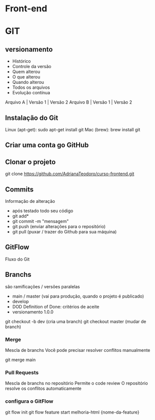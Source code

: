 # Front-end

# GIT
## versionamento
- Histórico
- Controle da versão
- Quem alterou
- O que alterou
- Quando alterou
- Todos os arquivos
- Evolução contínua

Arquivo A | Versão 1 | Versão 2
Arquivo B | Versão 1 | Versão 2

## Instalação do Git

Linux (apt-get): sudo apt-get install git
Mac (brew): brew install git

## Criar uma conta go GitHub

## Clonar o projeto
git clone https://github.com/AdrianaTeodoro/curso-frontend.git
## Commits
Informação de alteração
- após testado todo seu código
- git add*
- git commit -m "mensagem"
- git push (enviar alterações para o repositório)
- git pull (puxar / trazer do Github para sua máquina)

## GitFlow
Fluxo do Git

## Branchs
são ramificações / versões paralelas

- main / master (vai para produção, quando o projeto é publicado)
- develop
- DOD Definition of Done: critérios de aceite
- versionamento 1.0.0

git checkout -b dev (cria uma branch)
git checkout master (mudar de branch)

### Merge
Mescla de branchs
Você pode precisar resolver conflitos manualmente

git merge main

### Pull Requests
Mescla de branchs no repositório
Permite o code review
O repositório resolve os conflitos automaticamente  

### configura o GitFlow
git flow init
git flow feature start melhoria-html {nome-da-feature}
